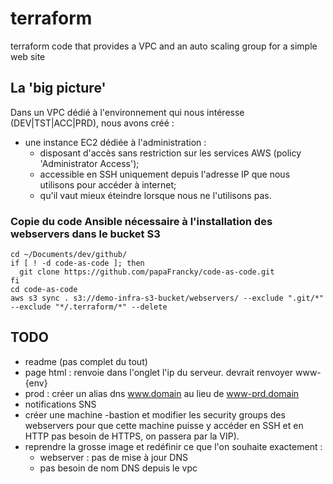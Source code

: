 # terraform
terraform code that provides a VPC and an auto scaling group for a simple web site

## La 'big picture'
Dans un VPC dédié à l'environnement qui nous intéresse (DEV|TST|ACC|PRD), nous avons créé :

- une instance EC2 dédiée à l'administration :
  -  disposant d'accès sans restriction sur les services AWS (policy 'Administrator Access');
  - accessible en SSH uniquement depuis l'adresse IP que nous utilisons pour accéder à internet;
  - qu'il vaut mieux éteindre lorsque nous ne l'utilisons pas.
 

### Copie du code Ansible nécessaire à l'installation des webservers dans le bucket S3

    cd ~/Documents/dev/github/
    if [ ! -d code-as-code ]; then
      git clone https://github.com/papaFrancky/code-as-code.git
    fi
    cd code-as-code
    aws s3 sync . s3://demo-infra-s3-bucket/webservers/ --exclude ".git/*" --exclude "*/.terraform/*" --delete



## TODO

- readme (pas complet du tout)
- page html : renvoie dans l'onglet l'ip du serveur. devrait renvoyer www-{env}
- prod : créer un alias dns www.domain au lieu de www-prd.domain
- notifications SNS
- créer une machine <env>-bastion et modifier les security groups des webservers pour que cette machine puisse y accéder en SSH et en HTTP pas besoin de HTTPS, on passera par la VIP).
- reprendre la grosse image et redéfinir ce que l'on souhaite exactement :
  * webserver : pas de mise à jour DNS
  * pas besoin de nom DNS depuis le vpc


